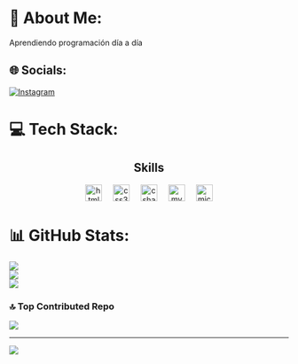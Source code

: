 # 💫 About Me:
Aprendiendo programación día a día 


## 🌐 Socials:
[![Instagram](https://img.shields.io/badge/Instagram-%23E4405F.svg?logo=Instagram&logoColor=white)](https://instagram.com/juanelv) 

# 💻 Tech Stack:
<div align="center">
  <h2>Skills</h2>
  <img src="https://cdn.jsdelivr.net/gh/devicons/devicon/icons/html5/html5-original.svg" height="30" alt="html5 logo"  />
  <img width="12" />
  <img src="https://cdn.jsdelivr.net/gh/devicons/devicon/icons/css3/css3-original.svg" height="30" alt="css3 logo"  />
  <img width="12" />
  <img src="https://cdn.jsdelivr.net/gh/devicons/devicon/icons/csharp/csharp-original.svg" height="30" alt="csharp logo"  />
  <img width="12" />
  <img src="https://cdn.jsdelivr.net/gh/devicons/devicon/icons/mysql/mysql-original.svg" height="30" alt="mysql logo"  />
  <img width="12" />
  <img src="https://cdn.jsdelivr.net/gh/devicons/devicon/icons/microsoftsqlserver/microsoftsqlserver-plain.svg" height="30" alt="microsoftsqlserver logo"  />
</div>

# 📊 GitHub Stats:
![](https://github-readme-stats.vercel.app/api?username=mckenziev&theme=tokyonight&hide_border=true&include_all_commits=true&count_private=false)<br/>
![](https://github-readme-streak-stats.herokuapp.com/?user=mckenziev&theme=tokyonight&hide_border=true)<br/>
![](https://github-readme-stats.vercel.app/api/top-langs/?username=mckenziev&theme=tokyonight&hide_border=true&include_all_commits=true&count_private=false&layout=compact)

### 🔝 Top Contributed Repo
![](https://github-contributor-stats.vercel.app/api?username=mckenziev&limit=5&theme=dark&combine_all_yearly_contributions=true)

---
[![](https://visitcount.itsvg.in/api?id=mckenziev&icon=0&color=0)](https://visitcount.itsvg.in)

<!-- Proudly created with GPRM ( https://gprm.itsvg.in ) -->

